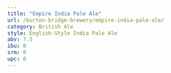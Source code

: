```yaml
---
title: "Empire India Pale Ale"
url: /burton-bridge-brewery/empire-india-pale-ale/
category: British Ale
style: English-Style India Pale Ale
abv: 7.5
ibu: 0
srm: 0
upc: 0
---
```


